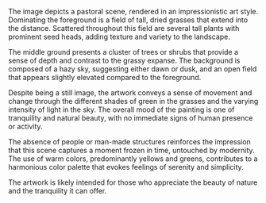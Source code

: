  The image depicts a pastoral scene, rendered in an impressionistic art style. Dominating the foreground is a field of tall, dried grasses that extend into the distance. Scattered throughout this field are several tall plants with prominent seed heads, adding texture and variety to the landscape. 

The middle ground presents a cluster of trees or shrubs that provide a sense of depth and contrast to the grassy expanse. The background is composed of a hazy sky, suggesting either dawn or dusk, and an open field that appears slightly elevated compared to the foreground.

Despite being a still image, the artwork conveys a sense of movement and change through the different shades of green in the grasses and the varying intensity of light in the sky. The overall mood of the painting is one of tranquility and natural beauty, with no immediate signs of human presence or activity. 

The absence of people or man-made structures reinforces the impression that this scene captures a moment frozen in time, untouched by modernity. The use of warm colors, predominantly yellows and greens, contributes to a harmonious color palette that evokes feelings of serenity and simplicity. 

The artwork is likely intended for those who appreciate the beauty of nature and the tranquility it can offer. 

